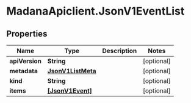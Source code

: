 # MadanaApiclient.JsonV1EventList

## Properties

Name | Type | Description | Notes
------------ | ------------- | ------------- | -------------
**apiVersion** | **String** |  | [optional] 
**metadata** | [**JsonV1ListMeta**](JsonV1ListMeta.md) |  | [optional] 
**kind** | **String** |  | [optional] 
**items** | [**[JsonV1Event]**](JsonV1Event.md) |  | [optional] 


